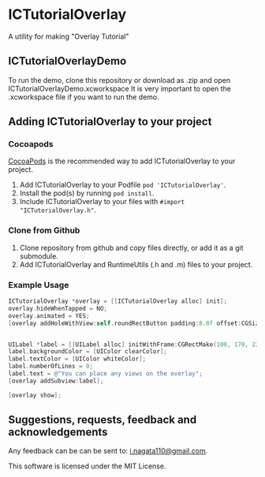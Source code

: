 # ICTutorialOverlay

A utility for making "Overlay Tutorial"

## ICTutorialOverlayDemo

To run the demo, clone this repository or download as .zip and open ICTutorialOverlayDemo.xcworkspace
It is very important to open the .xcworkspace file if you want to run the demo.

## Adding ICTutorialOverlay to your project

### Cocoapods

[CocoaPods](http://cocoapods.org) is the recommended way to add ICTutorialOverlay to your project.

1.  Add ICTutorialOverlay to your Podfile `pod 'ICTutorialOverlay'`.
2.  Install the pod(s) by running `pod install`.
3.  Include ICTutorialOverlay to your files with `#import "ICTutorialOverlay.h"`.

### Clone from Github

1.  Clone repository from github and copy files directly, or add it as a git submodule.
2.  Add ICTutorialOverlay and RuntimeUtils (.h and .m) files to your project.

### Example Usage

```objective-c
ICTutorialOverlay *overlay = [[ICTutorialOverlay alloc] init];
overlay.hideWhenTapped = NO;
overlay.animated = YES;
[overlay addHoleWithView:self.roundRectButton padding:8.0f offset:CGSizeZero form:ICTutorialOverlayHoleFormRoundedRectangle transparentEvent:YES];


UILabel *label = [[UILabel alloc] initWithFrame:CGRectMake(100, 170, 220, 150)];
label.backgroundColor = [UIColor clearColor];
label.textColor = [UIColor whiteColor];
label.numberOfLines = 0;
label.text = @"You can place any views on the overlay";
[overlay addSubview:label];

[overlay show];
```

## Suggestions, requests, feedback and acknowledgements

Any feedback can be can be sent to: i.nagata110@gmail.com.

This software is licensed under the MIT License.
